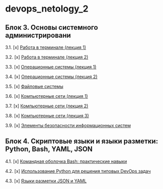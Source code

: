 # devops_netology_2

## Блок 3. Основы системного администрировани

3.1. [x] [Работа в терминале (лекция 1)](01-terminal/README.md)

3.2. [x] [Работа в терминале (лекция 2)](02-terminal/README.md)

3.3. [х] [Операционные системы (лекция 1)](03-os/README.md)

3.4. [х] [Операционные системы (лекция 2)](04-os/README.md)

3.5. [х] [Файловые системы](05-fs)

3.6. [x] [Компьютерные сети (лекция 1)](06-net)

3.7. [х] [Компьютерные сети (лекция 2)](07-net)

3.8. [х] [Компьютерные сети (лекция 3)](08-net/README.md)

3.9. [х] [Элементы безопасности информационных систем](09-security)

## Блок 4. Скриптовые языки и языки разметки: Python, Bash, YAML, JSON

4.1. [х] [Командная оболочка Bash: практические навыки](04-script-01-bash)

4.2. [x] [Использование Python для решения типовых DevOps задач](04-script-02-py)

4.3. [x] [Языки разметки JSON и YAML](04-script-03-yaml)
